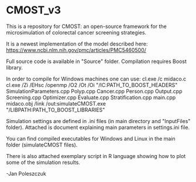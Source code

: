 # CMOST_v3

This is a repository for CMOST: an open-source framework for the microsimulation of colorectal cancer screening strategies.

It is a newest implementation of the model described here:
https://www.ncbi.nlm.nih.gov/pmc/articles/PMC5460500/

Full source code is available in "Source" folder. 
Compilation requires Boost library.

In order to compile for Windows machines one can use:
cl.exe /c midaco.c
cl.exe /Zi /EHsc /openmp /O2 /Ot /Oi "/IC:PATH_TO_BOOST_HEADERS" SimulationParameters.cpp Polyp.cpp Cancer.cpp Person.cpp Output.cpp Screening.cpp Optimizer.cpp Evaluate.cpp Stratification.cpp main.cpp midaco.obj /link /out:simulateCMOST.exe "/LIBPATH:PATH_TO_BOOST_LIBRARIES"

Simulation settings are defined in .ini files (in main directory and "InputFiles" folder).
Attached is document explaining main parameters in settings.ini file.

You can find compiled executables for Windows and Linux in the main folder (simulateCMOST files).

There is also attached exemplary script in R language showing how to plot some of the simulation results.


-Jan Poleszczuk
